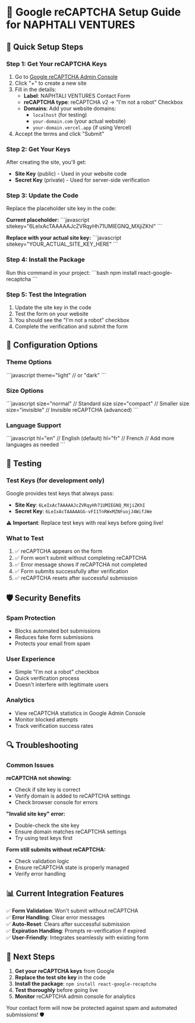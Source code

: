 # 🔐 Google reCAPTCHA Setup Guide for NAPHTALI VENTURES

## 🚀 Quick Setup Steps

### Step 1: Get Your reCAPTCHA Keys
1. Go to [Google reCAPTCHA Admin Console](https://www.google.com/recaptcha/admin)
2. Click "+" to create a new site
3. Fill in the details:
   - **Label**: NAPHTALI VENTURES Contact Form
   - **reCAPTCHA type**: reCAPTCHA v2 → "I'm not a robot" Checkbox
   - **Domains**: Add your website domains:
     - `localhost` (for testing)
     - `your-domain.com` (your actual website)
     - `your-domain.vercel.app` (if using Vercel)
4. Accept the terms and click "Submit"

### Step 2: Get Your Keys
After creating the site, you'll get:
- **Site Key** (public) - Used in your website code
- **Secret Key** (private) - Used for server-side verification

### Step 3: Update the Code
Replace the placeholder site key in the code:

**Current placeholder:**
\`\`\`javascript
sitekey="6LeIxAcTAAAAAJcZVRqyHh71UMIEGNQ_MXjiZKhI"
\`\`\`

**Replace with your actual site key:**
\`\`\`javascript
sitekey="YOUR_ACTUAL_SITE_KEY_HERE"
\`\`\`

### Step 4: Install the Package
Run this command in your project:
\`\`\`bash
npm install react-google-recaptcha
\`\`\`

### Step 5: Test the Integration
1. Update the site key in the code
2. Test the form on your website
3. You should see the "I'm not a robot" checkbox
4. Complete the verification and submit the form

## 🔧 Configuration Options

### Theme Options
\`\`\`javascript
theme="light"  // or "dark"
\`\`\`

### Size Options
\`\`\`javascript
size="normal"   // Standard size
size="compact"  // Smaller size
size="invisible" // Invisible reCAPTCHA (advanced)
\`\`\`

### Language Support
\`\`\`javascript
hl="en"  // English (default)
hl="fr"  // French
// Add more languages as needed
\`\`\`

## 🧪 Testing

### Test Keys (for development only)
Google provides test keys that always pass:
- **Site Key**: `6LeIxAcTAAAAAJcZVRqyHh71UMIEGNQ_MXjiZKhI`
- **Secret Key**: `6LeIxAcTAAAAAGG-vFI1TnRWxMZNFuojJ4WifJWe`

⚠️ **Important**: Replace test keys with real keys before going live!

### What to Test
1. ✅ reCAPTCHA appears on the form
2. ✅ Form won't submit without completing reCAPTCHA
3. ✅ Error message shows if reCAPTCHA not completed
4. ✅ Form submits successfully after verification
5. ✅ reCAPTCHA resets after successful submission

## 🛡️ Security Benefits

### Spam Protection
- Blocks automated bot submissions
- Reduces fake form submissions
- Protects your email from spam

### User Experience
- Simple "I'm not a robot" checkbox
- Quick verification process
- Doesn't interfere with legitimate users

### Analytics
- View reCAPTCHA statistics in Google Admin Console
- Monitor blocked attempts
- Track verification success rates

## 🔍 Troubleshooting

### Common Issues

**reCAPTCHA not showing:**
- Check if site key is correct
- Verify domain is added to reCAPTCHA settings
- Check browser console for errors

**"Invalid site key" error:**
- Double-check the site key
- Ensure domain matches reCAPTCHA settings
- Try using test keys first

**Form still submits without reCAPTCHA:**
- Check validation logic
- Ensure reCAPTCHA state is properly managed
- Verify error handling

## 📊 Current Integration Features

✅ **Form Validation**: Won't submit without reCAPTCHA  
✅ **Error Handling**: Clear error messages  
✅ **Auto-Reset**: Clears after successful submission  
✅ **Expiration Handling**: Prompts re-verification if expired  
✅ **User-Friendly**: Integrates seamlessly with existing form  

## 🚀 Next Steps

1. **Get your reCAPTCHA keys** from Google
2. **Replace the test site key** in the code
3. **Install the package**: `npm install react-google-recaptcha`
4. **Test thoroughly** before going live
5. **Monitor** reCAPTCHA admin console for analytics

Your contact form will now be protected against spam and automated submissions! 🛡️
